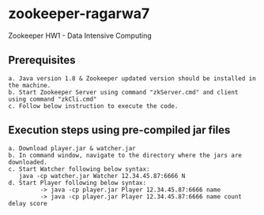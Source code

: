 # zookeeper-ragarwa7
Zookeeper HW1 - Data Intensive Computing

## Prerequisites
    a. Java version 1.8 & Zookeeper updated version should be installed in the machine.
    b. Start Zookeeper Server using command "zkServer.cmd" and client using command "zkCli.cmd"
    c. Follow below instruction to execute the code.
    
## Execution steps using pre-compiled jar files
    a. Download player.jar & watcher.jar  
    b. In command window, navigate to the directory where the jars are downloaded.
    c. Start Watcher following below syntax:
       java -cp watcher.jar Watcher 12.34.45.87:6666 N
    d. Start Player following below syntax:
             -> java -cp player.jar Player 12.34.45.87:6666 name
             -> java -cp player.jar Player 12.34.45.87:6666 name count delay score
          
         
